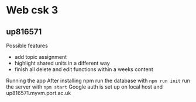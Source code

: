 # Web csk 3
## up816571

Possible features
- add topic assignment
- highlight shared units in a different way
- finish all delete and edit functions within a weeks content

Running the app
After installing npm run the database with
```npm run init```
run the server with
```npm start```
Google auth is set up on local host and up816571.myvm.port.ac.uk
